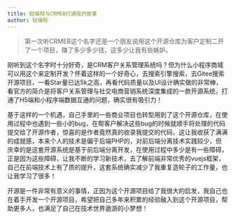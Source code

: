 ```yaml
---
title: 轻编程与CRMEB打通版的故事
author: 轻编程
---
```


> 第一次听CRMEB这个名字还是一个朋友说用这个开源仓库为客户定制二开了一个项目，赚了多少多少钱，这多少让我有些嫉妒。

刚听到这个名字时十分好奇，是CRM客户关系管理系统吗？但为什么小程序商城可以用这个来定制开发？怀着这样的一个好奇心，去搜索引擎搜索，去Gitee搜索开源项目，一看Star量已达5k之高，再看代码质量以及UI设计确实做的非常棒，看官方的简介是将客户关系管理与社交电商营销系统深度集成的一款开源系统，打通了H5端和小程序端数据互通的问题，确实很有吸引力！

基于这样的一个机遇，自己手里的一些商业项目也转型用到了这个开源仓库，在使用过程中也遇到一些小的bug，在帮客户解决这些bug的时候就顺手将处理的代码提交给了开源作者，惊喜的是作者竟然真的收录我提交的代码，这让我收获了满满的成就感，本来个人的技术是偏于后端PHP的，对前后端分离技术实践较少，但庆幸的是这套开源系统是基于前后端分离开发，在使用过程中多少是有一些障碍，正是因为这些障碍，让我不断的学习新技术，去了解前端非常优秀的vuejs框架，自己在前端技术上有了质的提升，这套系统确实减少了我重复造轮子的工作量，也让我学习了很多！

开源是一件非常有意义的事情，正因为这个开源项目给了我很大的启发，我自己也在着手开发一个开源项目，希望把自己多年来积累的经验融入到这个开源项目，帮助更多人，也满足了自己在技术世界遨游的小梦想！